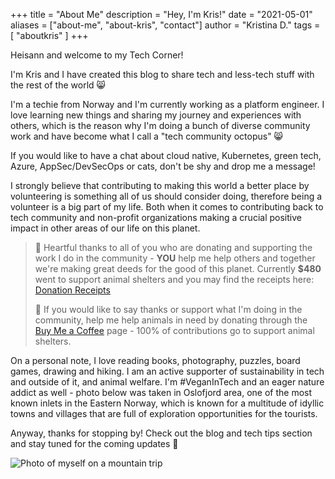 +++
title = "About Me"
description = "Hey, I'm Kris!"
date = "2021-05-01"
aliases = ["about-me", "about-kris", "contact"]
author = "Kristina D."
tags = [
    "aboutkris"
]
+++


Heisann and welcome to my Tech Corner!

I'm Kris and I have created this blog to share tech and less-tech stuff with the rest of the world 😸

I'm a techie from Norway and I'm currently working as a platform engineer. I love learning new things and sharing my journey and experiences with others, which is the reason why I'm doing a bunch of diverse community work and have become what I call a "tech community octopus" 😸

If you would like to have a chat about cloud native, Kubernetes, green tech, Azure, AppSec/DevSecOps or cats, don't be shy and drop me a message!

I strongly believe that contributing to making this world a better place by volunteering is something all of us should consider doing, therefore being a volunteer is a big part of my life. Both when it comes to contributing back to tech community and non-profit organizations making a crucial positive impact in other areas of our life on this planet.

> 💖 Heartful thanks to all of you who are donating and supporting the work I do in the community - **YOU** help me help others and together we're making great deeds for the good of this planet. Currently **$480** went to support animal shelters and you may find the receipts here: [Donation Receipts](https://drive.google.com/drive/folders/1HxM52SrOuEskDQcGyWjB5A27k2el2Moj?usp=sharing)
>
> 🙌 If you would like to say thanks or support what I'm doing in the community, help me help animals in need by donating through the [Buy Me a Coffee](https://www.buymeacoffee.com/kristhecodingu1) page - 100% of contributions go to support animal shelters.

On a personal note, I love reading books, photography, puzzles, board games, drawing and hiking. I am an active supporter of sustainability in tech and outside of it, and animal welfare. I'm #VeganInTech and an eager nature addict as well - photo below was taken in Oslofjord area, one of the most known inlets in the Eastern Norway, which is known for a multitude of idyllic towns and villages that are full of exploration opportunities for the tourists.

Anyway, thanks for stopping by! Check out the blog and tech tips section and stay tuned for the coming updates 🤗

![Photo of myself on a mountain trip](../images/about.webp)
